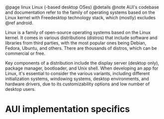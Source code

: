 @page linux Linux (-based desktop OSes)
@details
@note
AUI's codebase and documentation refer to the family of operating systems based on the Linux kernel with Freedesktop
technology stack, which (mostly) excludes @ref android.

Linux is a family of open-source operating systems based on the Linux kernel. It comes in various distributions
(distros) that include software and libraries from third parties, with the most popular ones being Debian, Fedora,
Ubuntu, and others. There are thousands of distros, which can be commercial or free.

Key components of a distribution include the display server (desktop only), package manager, bootloader, and Unix shell.
When developing an app for Linux, it's essential to consider the various variants, including different initialization
systems, windowing systems, desktop environments, and hardware drivers, due to its customizability options and low
number of desktop users.

# AUI implementation specifics